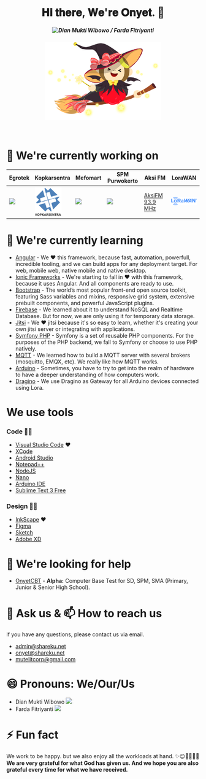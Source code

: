 <div align="center">
  <h1>𝐇𝐢 𝐭𝐡𝐞𝐫𝐞, 𝐖𝐞'𝐫𝐞 𝐎𝐧𝐲𝐞𝐭. 🙊</h1>
  <h5><img src="https://pronoun.cyou/x/y?subject=Dian%20Mukti%20Wibowo&object=Farda%20Fitriyanti&height=20" alt="Dian Mukti Wibowo /  Farda Fitriyanti" /></h5>
  <img src="g6293.png" alt="Flying Onyet" width="300"/>
</div>
<br>
<br>

# 🔭 We're currently working on

| Egrotek | Kopkarsentra | Mefomart | SPM Purwokerto | Aksi FM | LoraWAN |
| ------------- | ------------- | ------------- | ------------- | ------------- | ------------- |
| <a href="https://egrotek.com"><img src="https://egrotek.com/wp-content/uploads/2019/07/official-logo-egrotek.png" width="90"/></a> | <a href="http://www.kopkarsentra.com"><img src="kopkar.png" width="70"/></a> | <a href="https://mefo.store"><img src="https://mefo.store/assets/brand/mefo_logo.png" width="90" /></a> | <a href="https://www.spmnasionalpwt.sch.id"><img src="https://www.spmnasionalpwt.sch.id/media_library/images/b1a95c4bd4aca15465e6bd36dfcd0a53.png" width="70"/></a> | <a href="http://aksifm.com">AksiFM 93.9 MHz</a> | <a href="https://lorawan.egrotek.id"><img src="lorawan.png" width="90" /></a> |


# 🌱 We're currently learning

- [Angular](https://angular.io) - We ❤ this framework, because fast, automation, powerfull, incredible tooling, and we can build apps for any deployment target. For web, mobile web, native mobile and native desktop.
- [Ionic Frameworks](https://ionicframework.com) - We're starting to fall in ❤ with this framework, because it uses Angular. And all components are ready to use.
- [Bootstrap](https://getbootstrap.com) - The world’s most popular front-end open source toolkit, featuring Sass variables and mixins, responsive grid system, extensive prebuilt components, and powerful JavaScript plugins.
- [Firebase](https://firebase.google.com) - We learned about it to understand NoSQL and Realtime Database. But for now, we are only using it for temporary data storage.
- [Jitsi](https://jitsi.org) - We ❤ jitsi because it's so easy to learn, whether it's creating your own jitsi server or integrating with applications.
- [Symfony PHP](https://symfony.com) - Symfony is a set of reusable PHP components. For the purposes of the PHP backend, we fall to Symfony or choose to use PHP natively.
- [MQTT](https://mqtt.org) - We learned how to build a MQTT server with several brokers (mosquitto, EMQX, etc). We really like how MQTT works.
- [Arduino](https://www.arduino.cc) - Sometimes, you have to try to get into the realm of hardware to have a deeper understanding of how computers work.
- [Dragino](https://www.dragino.com) - We use Dragino as Gateway for all Arduino devices connected using Lora.

# We use tools

### Code 🐱‍💻

- [Visual Studio Code](https://code.visualstudio.com) ❤
- [XCode](https://developer.apple.com/xcode)
- [Android Studio](https://developer.android.com/studio)
- [Notepad++](https://notepad-plus-plus.org)
- [NodeJS](https://nodejs.org)
- [Nano](https://www.nano-editor.org)
- [Arduino IDE](https://www.arduino.cc/en/Main/Software)
- [Sublime Text 3 Free](https://www.sublimetext.com)

### Design 🐱‍👤

- [InkScape](https://inkscape.org) ❤
- [Figma](https://www.figma.com)
- [Sketch](https://www.sketch.com)
- [Adobe XD](https://www.adobe.com/products/xd.html)

# 🤔 We're looking for help

- [OnyetCBT](https://github.com/onyet/onyetcbt) - <b>Alpha:</b> Computer Base Test for SD, SPM, SMA (Primary, Junior & Senior High School).

# 💬 Ask us & 📫 How to reach us

if you have any questions, please contact us via email.

- [admin@shareku.net](mailto:admin@shareku.net)
- [onyet@shareku.net](mailto:onyet@shareku.net)
- [mutelitcorp@gmail.com](mailto:mutelitcorp@gmail.com)

# 😄 Pronouns: <b>We/Our/Us</b>

- Dian Mukti Wibowo <img src="https://pronoun.cyou/x/y?subject=He&object=Him/Hiss&height=20">
- Farda Fitriyanti <img src="https://pronoun.cyou/x/y?subject=She&object=Her/Hers&height=20">

# ⚡ Fun fact

We work to be happy. but we also enjoy all the workloads at hand. ✨😉🤦‍♂️🤦‍♀️
<b>We are very grateful for what God has given us. And we hope you are also grateful every time for what we have received.</b>
